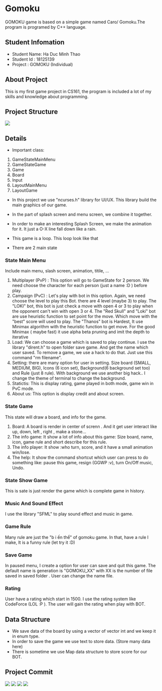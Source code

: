 # Gomoku
GOMOKU game is based on a simple game named Caro/ Gomoku.The program is programed by C++ language.

## Student Infomation

- Student Name: Ha Duc Minh Thao
- Student Id  : 18125139
- Project     : GOMOKU (Individual)

## About Project
This is my first game project in CS161, the program is included a lot of my skills and knowledge about programming.

## Project Structure

![](screenshot/structure.png)

## Details

- Important class:
1. GameStateMainMenu
2. GameStateGame
3. Game
4. Board
5. Input
6. LayoutMainMenu
7. LayoutGame

- In this project we use "ncurses.h" library for UI/UX. This library build the main graphics of our game.


- In the part of splash screen and menu screen, we combine it together.
- In order to make an interesting Splash Screen, we make the animation for it. It just a O-X line fall down like a rain.
- This game is a loop. This loop look like that

- There are 2 main state
 ### State Main Menu
  Include main menu, slash screen, animation, titile, …
 1. Multiplayer (PvP) : This option will go to GameState for 2 person. We need choose the character for each person (just a name :D ) before play.
 2. Campaign (PvC) : Let's play with bot in this option. Again, we need choose the level to play this Bot. there are 4 level (maybe 3) to play. The "LOKI" bot, this bot is just check a move with open 4 or 3 to play when the opponent can't win with open 3 or 4. The "Red Skull" and "Loki" bot are use heuristic function to set point for the move. Which move with the "best" score will used to play. The "Thanos" bot is Hardest, It use Minimax algorithm with the heuristic function to get move. For the good Minimax ( maybe fast) it use alpha beta pruning and imit the depth to iterative
 3. Load: We can choose a game which is saved to play continue. I use the library "dirent.h" to open folder save game. And get the name which user saved. To remove a game, we use a hack to do that. Just use this command "rm filename".
 4. Setting: there are many option for user in setting. Size board (SMALL, MEDIUM, BIG), Icons (6 icon set), Background(6 background set too) and Rule (just 8 rule). With background we use another big hack.. I change the theme of terminal to change the background.
 5. Statictis: This is display rating, game played in both mode, game win in PvC mode.
 6. About us: This option is display credit and about screen.
 
 ### State Game
  This state will draw a board, and info for the game.
 1. Board: A board is render in center of screnn . And it get user interact like up, down, left , right , make a stone…
 2. The info game: It show a lot of info about this game: Size board, name, icon, game rule and short describe for this rule.
 3. The info player: It show :who turn, score, and it have a small animation win/lose.
 4. The help: It show the command shortcut which user can press to do something like: pause this game, resign (GGWP :v), turn On/Off music, Undo.
 
 ### State Show Game
  This is sate is just render the game which is complete game in history.
 
 ### Music And Sound Effect
 I use the library "SFML" to play sound effect and music in game.
 
 ### Game Rule
  Many rule are just the "b i ến thể" of gomoku game. In that, have a rule I make, It is a funny rule (let try it :D)
  
 ### Save Game
  In paused menu, I create a option for user can save and quit this game. The default name is generation is "GOMOKU_XX" with XX is the number of file saved in saved folder . User can change the name file.
  
 ### Rating
  User have a rating which start in 1500. I use the rating system like CodeForce (LOL :P ). The user will gain the rating when play with BOT.
  
## Data Structure

- We save data of the board by using a vector of vector int and we keep it in enum type.
- In order to save the game we use text to store data. (Store many data here)
- There is sometime we use Map data structure to store  score for our BOT.

## Project Commit

![](screenshot/commit-1.png)
![](screenshot/commit-2.png)
![](screenshot/commit-3.png)
![](screenshot/commit-4.png)

